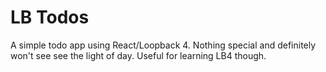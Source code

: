 # LB Todos

A simple todo app using React/Loopback 4.  Nothing special and definitely won't see see the light of day.  Useful for learning LB4 though.